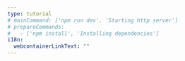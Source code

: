 ```yaml
---
type: tutorial
# mainCommand: ['npm run dev', 'Starting http server']
# prepareCommands:
#   - ['npm install', 'Installing dependencies']
i18n:
  webcontainerLinkText: ""
---
```

